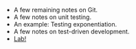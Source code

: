 * A few remaining notes on Git.
* A few notes on unit testing.
* An example: Testing exponentiation.
* A few notes on test-driven development.
* [Lab!](../labs/unit-testing-lab.html)

